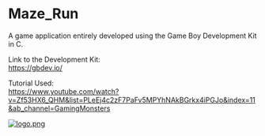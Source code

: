 # Maze_Run

A game application entirely developed using the Game Boy Development Kit in C.<br />

Link to the Development Kit:<br />
https://gbdev.io/<br />

Tutorial Used:<br />
https://www.youtube.com/watch?v=Zf53HX6_QHM&list=PLeEj4c2zF7PaFv5MPYhNAkBGrkx4iPGJo&index=11&ab_channel=GamingMonsters<br />



[![logo.png](https://i.postimg.cc/L5bB73vr/logo.png)](https://postimg.cc/gL3ZLRCD)<br />
